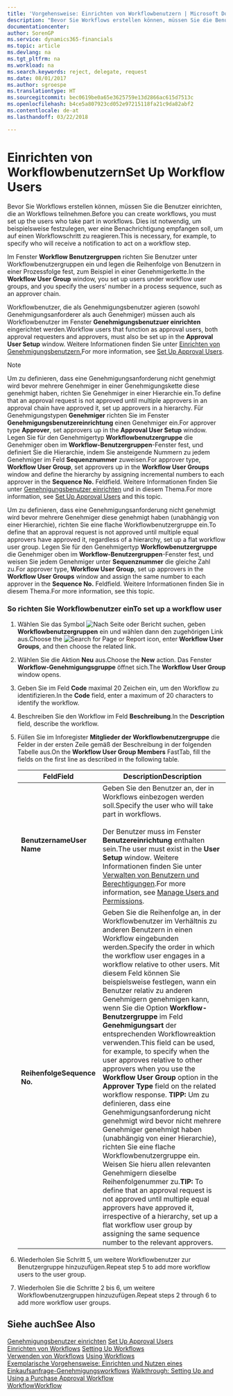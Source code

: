```yaml
---
title: 'Vorgehensweise: Einrichten von Workflowbenutzern | Microsoft Docs'
description: "Bevor Sie Workflows erstellen können, müssen Sie die Benutzer einrichten, die an Workflows teilnehmen. Dies ist notwendig, um beispielsweise festzulegen, wer eine Benachrichtigung empfangen soll, um auf einen Workflowschritt zu reagieren."
documentationcenter: 
author: SorenGP
ms.service: dynamics365-financials
ms.topic: article
ms.devlang: na
ms.tgt_pltfrm: na
ms.workload: na
ms.search.keywords: reject, delegate, request
ms.date: 08/01/2017
ms.author: sgroespe
ms.translationtype: HT
ms.sourcegitcommit: bec0619be0a65e3625759e13d2866ac615d7513c
ms.openlocfilehash: b4ce5a807923cd052e97215118fa21c9da82abf2
ms.contentlocale: de-at
ms.lasthandoff: 03/22/2018

---
```

# <a name="set-up-workflow-users"></a><span data-ttu-id="8f9ca-104">Einrichten von Workflowbenutzern</span><span class="sxs-lookup"><span data-stu-id="8f9ca-104">Set Up Workflow Users</span></span>
<span data-ttu-id="8f9ca-105">Bevor Sie Workflows erstellen können, müssen Sie die Benutzer einrichten, die an Workflows teilnehmen.</span><span class="sxs-lookup"><span data-stu-id="8f9ca-105">Before you can create workflows, you must set up the users who take part in workflows.</span></span> <span data-ttu-id="8f9ca-106">Dies ist notwendig, um beispielsweise festzulegen, wer eine Benachrichtigung empfangen soll, um auf einen Workflowschritt zu reagieren.</span><span class="sxs-lookup"><span data-stu-id="8f9ca-106">This is necessary, for example, to specify who will receive a notification to act on a workflow step.</span></span>  

<span data-ttu-id="8f9ca-107">Im Fenster  **Workflow Benutzergruppen** richten Sie Benutzer unter Workflowbenutzergruppen ein und legen die Reihenfolge von Benutzern in einer Prozessfolge fest, zum Beispiel in einer Genehmigerkette.</span><span class="sxs-lookup"><span data-stu-id="8f9ca-107">In the **Workflow User Group** window, you set up users under workflow user groups, and you specify the users’ number in a process sequence, such as an approver chain.</span></span>  

<span data-ttu-id="8f9ca-108">Workflowbenutzer, die als Genehmigungsbenutzer agieren (sowohl Genehmigungsanforderer als auch Genehmiger) müssen auch als Workflowbenutzer im Fenster **Genehmigungsbenutzuer einrichten** eingerichtet werden.</span><span class="sxs-lookup"><span data-stu-id="8f9ca-108">Workflow users that function as approval users, both approval requesters and approvers, must also be set up in the **Approval User Setup** window.</span></span> <span data-ttu-id="8f9ca-109">Weitere Informationen finden Sie unter [Einrichten von Genehmigungsbenutzern.](across-how-to-set-up-approval-users.md)</span><span class="sxs-lookup"><span data-stu-id="8f9ca-109">For more information, see [Set Up Approval Users](across-how-to-set-up-approval-users.md).</span></span>  

> [!NOTE]  
>  <span data-ttu-id="8f9ca-110">Um zu definieren, dass eine Genehmigungsanforderung nicht genehmigt wird bevor mehrere Genehmiger in einer Genehmigungskette diese genehmigt haben, richten Sie Genehmiger in einer Hierarchie ein.</span><span class="sxs-lookup"><span data-stu-id="8f9ca-110">To define that an approval request is not approved until multiple approvers in an approval chain have approved it, set up approvers in a hierarchy.</span></span> <span data-ttu-id="8f9ca-111">Für Genehmigungstypen **Genehmiger** richten Sie im Fenster **Genehmigungsbenutzereinrichtung** einen Genehmiger ein.</span><span class="sxs-lookup"><span data-stu-id="8f9ca-111">For approver type **Approver**, set approvers up in the **Approval User Setup** window.</span></span> <span data-ttu-id="8f9ca-112">Legen Sie für den Genehmigertyp **Workflowbenutzergruppe** die Genehmiger oben im **Workflow-Benutzergruppen**-Fenster fest, und definiert Sie die Hierarchie, indem Sie ansteigende Nummern zu jedem Genehmiger im Feld **Sequenznummer** zuweisen.</span><span class="sxs-lookup"><span data-stu-id="8f9ca-112">For approver type, **Workflow User Group**, set approvers up in the **Workflow User Groups** window and define the hierarchy by assigning incremental numbers to each approver in the **Sequence No.**</span></span> <span data-ttu-id="8f9ca-113">Feld</span><span class="sxs-lookup"><span data-stu-id="8f9ca-113">field.</span></span> <span data-ttu-id="8f9ca-114">Weitere Informationen finden Sie unter [Genehnigungsbenutzer einrichten](across-how-to-set-up-approval-users.md) und in diesem Thema.</span><span class="sxs-lookup"><span data-stu-id="8f9ca-114">For more information, see [Set Up Approval Users](across-how-to-set-up-approval-users.md) and this topic.</span></span>  
>   
>  <span data-ttu-id="8f9ca-115">Um zu definieren, dass eine Genehmigungsanforderung nicht genehmigt wird bevor mehrere Genehmiger diese genehmigt haben (unabhängig von einer Hierarchie), richten Sie eine flache Workflowbenutzergruppe ein.</span><span class="sxs-lookup"><span data-stu-id="8f9ca-115">To define that an approval request is not approved until multiple equal approvers have approved it, regardless of a hierarchy, set up a flat workflow user group.</span></span> <span data-ttu-id="8f9ca-116">Legen Sie für den Genehmigertyp **Workflowbenutzergruppe** die Genehmiger oben im **Workflow-Benutzergruppen**-Fenster fest, und weisen Sie jedem Genehmiger unter **Sequenznummer** die gleiche Zahl zu.</span><span class="sxs-lookup"><span data-stu-id="8f9ca-116">For approver type, **Workflow User Group**, set up approvers in the **Workflow User Groups** window and assign the same number to each approver in the **Sequence No.**</span></span> <span data-ttu-id="8f9ca-117">Feld</span><span class="sxs-lookup"><span data-stu-id="8f9ca-117">field.</span></span> <span data-ttu-id="8f9ca-118">Weitere Informationen finden Sie in diesem Thema.</span><span class="sxs-lookup"><span data-stu-id="8f9ca-118">For more information, see this topic.</span></span>  

### <a name="to-set-up-a-workflow-user"></a><span data-ttu-id="8f9ca-119">So richten Sie Workflowbenutzer ein</span><span class="sxs-lookup"><span data-stu-id="8f9ca-119">To set up a workflow user</span></span>  

1. <span data-ttu-id="8f9ca-120">Wählen Sie das Symbol ![Nach Seite oder Bericht suchen](media/ui-search/search_small.png "Symbol Nach Seite oder Bericht suchen"), geben **Workflowbenutzergruppen** ein und wählen dann den zugehörigen Link aus.</span><span class="sxs-lookup"><span data-stu-id="8f9ca-120">Choose the ![Search for Page or Report](media/ui-search/search_small.png "Search for Page or Report icon") icon, enter **Workflow User Groups**, and then choose the related link.</span></span>  
2. <span data-ttu-id="8f9ca-121">Wählen Sie die Aktion **Neu** aus.</span><span class="sxs-lookup"><span data-stu-id="8f9ca-121">Choose the **New** action.</span></span> <span data-ttu-id="8f9ca-122">Das Fenster **Workflow-Genehmigungsgruppe** öffnet sich.</span><span class="sxs-lookup"><span data-stu-id="8f9ca-122">The **Workflow User Group** window opens.</span></span>  
3. <span data-ttu-id="8f9ca-123">Geben Sie im Feld **Code** maximal 20 Zeichen ein, um den Workflow zu identifizieren.</span><span class="sxs-lookup"><span data-stu-id="8f9ca-123">In the **Code** field, enter a maximum of 20 characters to identify the workflow.</span></span>  
4. <span data-ttu-id="8f9ca-124">Beschreiben Sie den Workflow im Feld **Beschreibung**.</span><span class="sxs-lookup"><span data-stu-id="8f9ca-124">In the **Description** field, describe the workflow.</span></span>  
5. <span data-ttu-id="8f9ca-125">Füllen Sie im Inforegister **Mitglieder der Workflowbenutzergruppe** die Felder in der ersten Zeile gemäß der Beschreibung in der folgenden Tabelle aus.</span><span class="sxs-lookup"><span data-stu-id="8f9ca-125">On the **Workflow User Group Members** FastTab, fill the fields on the first line as described in the following table.</span></span>  

    |<span data-ttu-id="8f9ca-126">Feld</span><span class="sxs-lookup"><span data-stu-id="8f9ca-126">Field</span></span>|<span data-ttu-id="8f9ca-127">Description</span><span class="sxs-lookup"><span data-stu-id="8f9ca-127">Description</span></span>|  
    |---------------------------------|---------------------------------------|  
    |<span data-ttu-id="8f9ca-128">**Benutzername**</span><span class="sxs-lookup"><span data-stu-id="8f9ca-128">**User Name**</span></span>|<span data-ttu-id="8f9ca-129">Geben Sie den Benutzer an, der in Workflows einbezogen werden soll.</span><span class="sxs-lookup"><span data-stu-id="8f9ca-129">Specify the user who will take part in workflows.</span></span><br /><br /> <span data-ttu-id="8f9ca-130">Der Benutzer muss im Fenster **Benutzereinrichtung** enthalten sein.</span><span class="sxs-lookup"><span data-stu-id="8f9ca-130">The user must exist in the **User Setup** window.</span></span> <span data-ttu-id="8f9ca-131">Weitere Informationen finden Sie unter [Verwalten von Benutzern und Berechtigungen](ui-how-users-permissions.md).</span><span class="sxs-lookup"><span data-stu-id="8f9ca-131">For more information, see [Manage Users and Permissions](ui-how-users-permissions.md).</span></span>|  
    |<span data-ttu-id="8f9ca-132">**Reihenfolge**</span><span class="sxs-lookup"><span data-stu-id="8f9ca-132">**Sequence No.**</span></span>|<span data-ttu-id="8f9ca-133">Geben Sie die Reihenfolge an, in der Workflowbenutzer im Verhältnis zu anderen Benutzern in einen Workflow eingebunden werden.</span><span class="sxs-lookup"><span data-stu-id="8f9ca-133">Specify the order in which the workflow user engages in a workflow relative to other users.</span></span> <span data-ttu-id="8f9ca-134">Mit diesem Feld können Sie beispielsweise festlegen, wann ein Benutzer relativ zu anderen Genehmigern genehmigen kann, wenn Sie die Option **Workflow-Benutzergruppe** im Feld **Genehmigungsart** der entsprechenden Workflowreaktion verwenden.</span><span class="sxs-lookup"><span data-stu-id="8f9ca-134">This field can be used, for example, to specify when the user approves relative to other approvers when you use the **Workflow User Group** option in the **Approver Type** field on the related workflow response.</span></span> <span data-ttu-id="8f9ca-135">**TIPP:** Um zu definieren, dass eine Genehmigungsanforderung nicht genehmigt wird bevor nicht mehrere Genehmiger genehmigt haben (unabhängig von einer Hierarchie), richten Sie eine flache Workflowbenutzergruppe ein. Weisen Sie hieru allen relevanten Genehmigern dieselbe Reihenfolgenummer zu.</span><span class="sxs-lookup"><span data-stu-id="8f9ca-135">**TIP:**  To define that an approval request is not approved until multiple equal approvers have approved it, irrespective of a hierarchy, set up a flat workflow user group by assigning the same sequence number to the relevant approvers.</span></span>|  
6. <span data-ttu-id="8f9ca-136">Wiederholen Sie Schritt 5, um weitere Workflowbenutzer zur Benutzergruppe hinzuzufügen.</span><span class="sxs-lookup"><span data-stu-id="8f9ca-136">Repeat step 5 to add more workflow users to the user group.</span></span>  
7. <span data-ttu-id="8f9ca-137">Wiederholen Sie die Schritte 2 bis 6, um weitere Workflowbenutzergruppen hinzuzufügen.</span><span class="sxs-lookup"><span data-stu-id="8f9ca-137">Repeat steps 2 through 6 to add more workflow user groups.</span></span>  

## <a name="see-also"></a><span data-ttu-id="8f9ca-138">Siehe auch</span><span class="sxs-lookup"><span data-stu-id="8f9ca-138">See Also</span></span>  
<span data-ttu-id="8f9ca-139">[Genehmigungsbenutzer einrichten](across-how-to-set-up-approval-users.md) </span><span class="sxs-lookup"><span data-stu-id="8f9ca-139">[Set Up Approval Users](across-how-to-set-up-approval-users.md) </span></span>  
<span data-ttu-id="8f9ca-140">[Einrichten von Workflows](across-set-up-workflows.md) </span><span class="sxs-lookup"><span data-stu-id="8f9ca-140">[Setting Up Workflows](across-set-up-workflows.md) </span></span>  
<span data-ttu-id="8f9ca-141">[Verwenden von Workflows](across-use-workflows.md) </span><span class="sxs-lookup"><span data-stu-id="8f9ca-141">[Using Workflows](across-use-workflows.md) </span></span>  
<span data-ttu-id="8f9ca-142">[Exemplarische Vorgehensweise: Einrichten und Nutzen eines Einkaufsanfrage-Genehmigungsworkflows](walkthrough-setting-up-and-using-a-purchase-approval-workflow.md) </span><span class="sxs-lookup"><span data-stu-id="8f9ca-142">[Walkthrough: Setting Up and Using a Purchase Approval Workflow](walkthrough-setting-up-and-using-a-purchase-approval-workflow.md) </span></span>  
[<span data-ttu-id="8f9ca-143">Workflow</span><span class="sxs-lookup"><span data-stu-id="8f9ca-143">Workflow</span></span>](across-workflow.md)   

